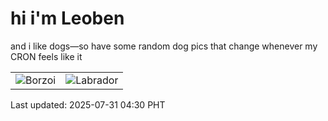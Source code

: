 # hi i'm Leoben

and i like dogs—so have some random dog pics that change whenever my CRON feels like it

|  |  |
|--------|----------|
| ![Borzoi](https://random-dog-vercel.vercel.app/api/random-borzoi?v=1753907445) | ![Labrador](https://random-dog-vercel.vercel.app/api/random-labrador?v=1753907445) |

Last updated: 2025-07-31 04:30 PHT
